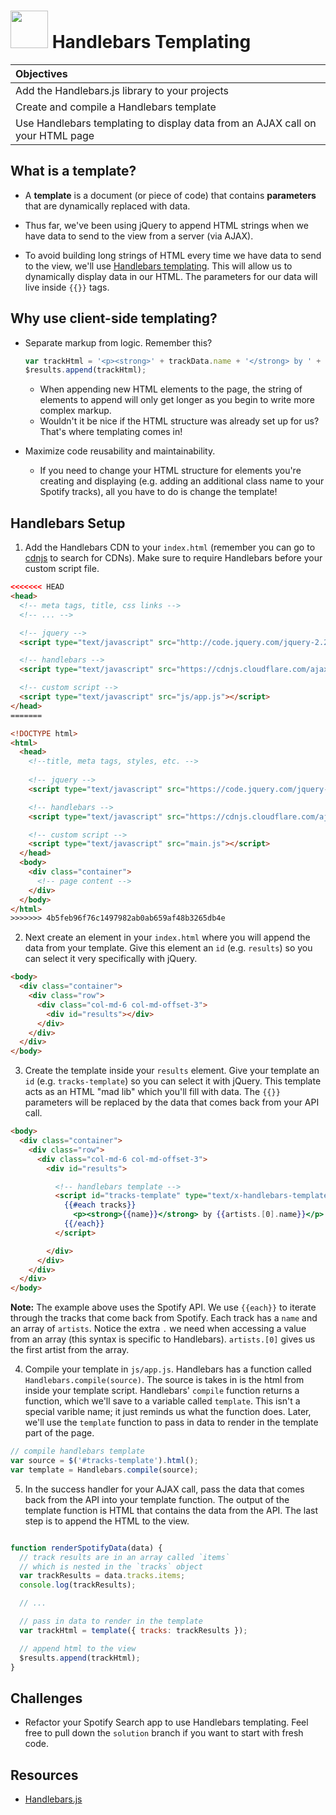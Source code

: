 # <img src="https://cloud.githubusercontent.com/assets/7833470/10423298/ea833a68-7079-11e5-84f8-0a925ab96893.png" width="60"> Handlebars Templating

| Objectives |
| :--- |
| Add the Handlebars.js library to your projects |
| Create and compile a Handlebars template |
| Use Handlebars templating to display data from an AJAX call on your HTML page |

## What is a template?

* A **template** is a document (or piece of code) that contains **parameters** that are dynamically replaced with data.

* Thus far, we've been using jQuery to append HTML strings when we have data to send to the view from a server (via AJAX).

* To avoid building long strings of HTML every time we have data to send to the view, we'll use <a href="http://handlebarsjs.com" target="_blank">Handlebars templating</a>. This will allow us to dynamically display data in our HTML. The parameters for our data will live inside `{{}}` tags.

## Why use client-side templating?

* Separate markup from logic. Remember this?

  ```js
  var trackHtml = '<p><strong>' + trackData.name + '</strong> by ' + trackData.artist + '</p>';
  $results.append(trackHtml);
  ```

  * When appending new HTML elements to the page, the string of elements to append will only get longer as you begin to write more complex markup.
  * Wouldn't it be nice if the HTML structure was already set up for us? That's where templating comes in!

* Maximize code reusability and maintainability.

  * If you need to change your HTML structure for elements you're creating and displaying (e.g. adding an additional class name to your Spotify tracks), all you have to do is change the template!

## Handlebars Setup

1. Add the Handlebars CDN to your `index.html` (remember you can go to <a href="https://cdnjs.com" target="_blank">cdnjs</a> to search for CDNs). Make sure to require Handlebars before your custom script file.

  ```html
<<<<<<< HEAD
  <head>
    <!-- meta tags, title, css links -->
    <!-- ... -->

    <!-- jquery -->
    <script type="text/javascript" src="http://code.jquery.com/jquery-2.2.2.min.js" integrity="sha256-36cp2Co+/62rEAAYHLmRCPIych47CvdM+uTBJwSzWjI=" crossorigin="anonymous"></script>

    <!-- handlebars -->
    <script type="text/javascript" src="https://cdnjs.cloudflare.com/ajax/libs/handlebars.js/4.0.5/handlebars.min.js"></script>

    <!-- custom script -->
    <script type="text/javascript" src="js/app.js"></script>
  </head>
=======
  
  <!DOCTYPE html>
  <html>
    <head>
      <!--title, meta tags, styles, etc. -->
      
      <!-- jquery -->
      <script type="text/javascript" src="https://code.jquery.com/jquery-1.11.3.min.js"></script>
  
      <!-- handlebars -->
      <script type="text/javascript" src="https://cdnjs.cloudflare.com/ajax/libs/handlebars.js/4.0.3/handlebars.min.js"></script>
  
      <!-- custom script -->
      <script type="text/javascript" src="main.js"></script>
    </head>
    <body>
      <div class="container">
        <!-- page content -->
      </div>
    </body>
  </html>
>>>>>>> 4b5feb96f76c1497982ab0ab659af48b3265db4e
  ```

2. Next create an element in your `index.html` where you will append the data from your template. Give this element an `id` (e.g. `results`) so you can select it very specifically with jQuery.

  ```html
  <body>
    <div class="container">
      <div class="row">
        <div class="col-md-6 col-md-offset-3">
          <div id="results"></div>
        </div>
      </div>
    </div>
  </body>
  ```

3. Create the template inside your `results` element. Give your template an `id` (e.g. `tracks-template`) so you can select it with jQuery. This template acts as an HTML "mad lib" which you'll fill with data. The `{{}}` parameters will be replaced by the data that comes back from your API call.

  ```html
  <body>
    <div class="container">
      <div class="row">
        <div class="col-md-6 col-md-offset-3">
          <div id="results">

            <!-- handlebars template -->
            <script id="tracks-template" type="text/x-handlebars-template">
              {{#each tracks}}
                <p><strong>{{name}}</strong> by {{artists.[0].name}}</p>
              {{/each}}
            </script>

          </div>
        </div>
      </div>
    </div>
  </body>
  ```

  **Note:** The example above uses the Spotify API. We use `{{each}}` to iterate through the tracks that come back from Spotify. Each track has a `name` and an array of `artists`. Notice the extra `.` we need when accessing a value from an array (this syntax is specific to Handlebars). `artists.[0]` gives us the first artist from the array.

4. Compile your template in `js/app.js`. Handlebars has a function called `Handlebars.compile(source)`. The source is takes in is the html from inside your template script. Handlebars' `compile` function returns a function, which we'll save to a variable called `template`. This isn't a special varible name; it just reminds us what the function does. Later, we'll use the `template` function to  pass in data to render in the template part of the page.

  ```js
  // compile handlebars template
  var source = $('#tracks-template').html();
  var template = Handlebars.compile(source);
  ```

5. In the success handler for your AJAX call, pass the data that comes back from the API into your template function. The output of the template function is HTML that contains the data from the API. The last step is to append the HTML to the view.

  ```js

  function renderSpotifyData(data) {
    // track results are in an array called `items`
    // which is nested in the `tracks` object
    var trackResults = data.tracks.items;
    console.log(trackResults);

    // ...

    // pass in data to render in the template
    var trackHtml = template({ tracks: trackResults });

    // append html to the view
    $results.append(trackHtml);
  }
  ```

## Challenges

* Refactor your Spotify Search app to use Handlebars templating. Feel free to pull down the `solution` branch if you want to start with fresh code.



## Resources

* <a href="http://handlebarsjs.com" target="_blank">Handlebars.js</a>
